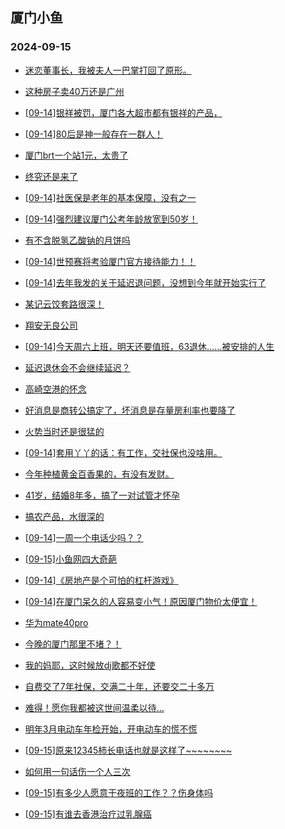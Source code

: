 ## 厦门小鱼 
### 2024-09-15

+ [迷恋董事长，我被夫人一巴掌打回了原形。](http://bbs.xmfish.com/read-htm-tid-18243519.html)

+ [这种房子卖40万还是广州](http://bbs.xmfish.com/read-htm-tid-18243393.html)

+ [[09-14]银祥被罚，厦门各大超市都有银祥的产品，](http://bbs.xmfish.com/read-htm-tid-18243496.html)

+ [[09-14]80后是神一般存在一群人！](http://bbs.xmfish.com/read-htm-tid-18243432.html)

+ [厦门brt一个站1元，太贵了](http://bbs.xmfish.com/read-htm-tid-18243441.html)

+ [终究还是来了](http://bbs.xmfish.com/read-htm-tid-18243357.html)

+ [[09-14]社医保是老年的基本保障，没有之一](http://bbs.xmfish.com/read-htm-tid-18243452.html)

+ [[09-14]强烈建议厦门公考年龄放宽到50岁！](http://bbs.xmfish.com/read-htm-tid-18243580.html)

+ [有不含脱氢乙酸钠的月饼吗](http://bbs.xmfish.com/read-htm-tid-18243424.html)

+ [[09-14]世预赛将考验厦门官方接待能力！！](http://bbs.xmfish.com/read-htm-tid-18243514.html)

+ [[09-14]去年我发的关于延迟退问题，没想到今年就开始实行了](http://bbs.xmfish.com/read-htm-tid-18243494.html)

+ [某记云饺套路很深！](http://bbs.xmfish.com/read-htm-tid-18243542.html)

+ [翔安无良公司](http://bbs.xmfish.com/read-htm-tid-18243464.html)

+ [[09-14]今天周六上班，明天还要值班，63退休……被安排的人生](http://bbs.xmfish.com/read-htm-tid-18243562.html)

+ [延迟退休会不会继续延迟？](http://bbs.xmfish.com/read-htm-tid-18243509.html)

+ [高崎空港的怀念](http://bbs.xmfish.com/read-htm-tid-18243498.html)

+ [好消息是商转公搞定了，坏消息是存量房利率也要降了](http://bbs.xmfish.com/read-htm-tid-18243524.html)

+ [火势当时还是很猛的](http://bbs.xmfish.com/read-htm-tid-18243625.html)

+ [[09-14]套用丫丫的话：有工作，交社保也没啥用。](http://bbs.xmfish.com/read-htm-tid-18243660.html)

+ [今年种植黄金百香果的，有没有发财。](http://bbs.xmfish.com/read-htm-tid-18243676.html)

+ [41岁，结婚8年多，搞了一对试管才怀孕](http://bbs.xmfish.com/read-htm-tid-18243704.html)

+ [搞农产品，水很深的](http://bbs.xmfish.com/read-htm-tid-18243669.html)

+ [[09-14]一周一个电话少吗？？](http://bbs.xmfish.com/read-htm-tid-18243576.html)

+ [[09-15]小鱼网四大奇葩](http://bbs.xmfish.com/read-htm-tid-18243726.html)

+ [[09-14]《房地产是个可怕的杠杆游戏》](http://bbs.xmfish.com/read-htm-tid-18243635.html)

+ [[09-14]在厦门呆久的人容易变小气！原因厦门物价太便宜！](http://bbs.xmfish.com/read-htm-tid-18243711.html)

+ [华为mate40pro](http://bbs.xmfish.com/read-htm-tid-18243614.html)

+ [今晚的厦门那里不堵？！](http://bbs.xmfish.com/read-htm-tid-18243637.html)

+ [我的妈耶，这时候放dj歌都不好使](http://bbs.xmfish.com/read-htm-tid-18243705.html)

+ [自费交了7年社保，交满二十年，还要交二十多万](http://bbs.xmfish.com/read-htm-tid-18243717.html)

+ [难得！愿你我都被这世间温柔以待…](http://bbs.xmfish.com/read-htm-tid-18243685.html)

+ [明年3月电动车年检开始，开电动车的慌不慌](http://bbs.xmfish.com/read-htm-tid-18243657.html)

+ [[09-15]原来12345柿长电话也就是这样了~~~~~~~~](http://bbs.xmfish.com/read-htm-tid-18243762.html)

+ [如何用一句话伤一个人三次](http://bbs.xmfish.com/read-htm-tid-18243773.html)

+ [[09-15]有多少人愿意干夜班的工作？？伤身体吗](http://bbs.xmfish.com/read-htm-tid-18243797.html)

+ [[09-15]有谁去香港治疗过乳腺癌](http://bbs.xmfish.com/read-htm-tid-18243728.html)

